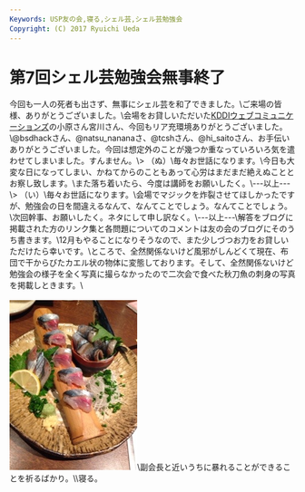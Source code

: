 ```yaml
---
Keywords: USP友の会,寝る,シェル芸,シェル芸勉強会
Copyright: (C) 2017 Ryuichi Ueda
---
```


# 第7回シェル芸勉強会無事終了
今回も一人の死者も出さず、無事にシェル芸を和了できました。\\ご来場の皆様、ありがとうございました。\\会場をお貸しいただいた<a target="blank" href="http://www.kddi-webcommunications.co.jp/">KDDIウェブコミュニケーションズ</a>の小原さん宮川さん、今回もリア充環境ありがとうございました。\\\@bsdhackさん、\@natsu_nananaさ、\@tcshさん、\@hi_saitoさん、お手伝いありがとうございました。今回は想定外のことが幾つか重なっていろいろ気を遣わせてしまいました。すんません。\\> （ぬ）\\毎々お世話になります。\\今日も大変な日になってしまい、かねてからのこともあって心労はまだまだ絶えぬこととお察し致します。\\また落ち着いたら、今度は講師をお願いしたく。\\---以上---\\> （い）\\毎々お世話になります。\\会場でマジックを炸裂させてほしかったですが、勉強会の日を間違えるなんて、なんてことでしょう。なんてことでしょう。\\次回幹事、お願いしたく。ネタにして申し訳なく。\\---以上---\\解答をブログに掲載された方のリンク集と各問題についてのコメントは友の会のブログにそのうち書きます。\\12月もやることになりそうなので、また少しづつお力をお貸しいただけたら幸いです。\\ところで、全然関係ないけど風邪がしんどくて現在、布団で干からびたカエル状の物体に変態しております。そして、全然関係ないけど勉強会の様子を全く写真に撮らなかったので二次会で食べた秋刀魚の刺身の写真を掲載しときます。\\<br /><br /><a href="20131103-231540.jpg"><img src="20131103-231540.jpg" alt="20131103-231540.jpg" class="alignnone size-full" /></a>\\副会長と近いうちに暴れることができることを祈るばかり。\\\寝る。
